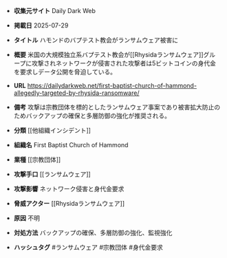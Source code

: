 - **収集元サイト**
Daily Dark Web

- **掲載日**
2025-07-29

- **タイトル**
ハモンドのバプテスト教会がランサムウェア被害に

- **概要**
米国の大規模独立系バプテスト教会が[[Rhysidaランサムウェア]]グループに攻撃されネットワークが侵害された攻撃者は5ビットコインの身代金を要求しデータ公開を脅迫している。

- **URL**
https://dailydarkweb.net/first-baptist-church-of-hammond-allegedly-targeted-by-rhysida-ransomware/

- **備考**
攻撃は宗教団体を標的としたランサムウェア事案であり被害拡大防止のためバックアップの確保と多層防御の強化が推奨される。

- **分類**
[[他組織インシデント]]

- **組織名**
First Baptist Church of Hammond

- **業種**
[[宗教団体]]

- **攻撃手口**
[[ランサムウェア]]

- **攻撃影響**
ネットワーク侵害と身代金要求

- **脅威アクター**
[[Rhysidaランサムウェア]]

- **原因**
不明

- **対処方法**
バックアップの確保、多層防御の強化、監視強化

- **ハッシュタグ**
#ランサムウェア #宗教団体 #身代金要求
